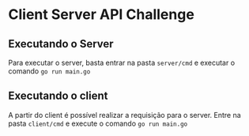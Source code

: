 # Client Server API Challenge

## Executando o Server

Para executar o server, basta entrar na pasta `server/cmd` e executar o comando `go run main.go`

## Executando o client

A partir do client é possível realizar a requisição para o server. Entre na pasta `client/cmd` e execute o comando `go run main.go`
